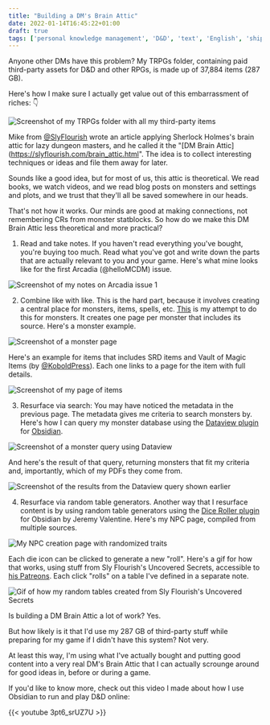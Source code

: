 ```yaml
---
title: "Building a DM's Brain Attic"
date: 2022-01-14T16:45:22+01:00
draft: true
tags: ['personal knowledge management', 'D&D', 'text', 'English', 'ship30for30', 'obsidian']
---
```


Anyone other DMs have this problem? My TRPGs folder, containing paid third-party assets for D&D and other RPGs, is made up of 37,884 items (287 GB).

Here's how I make sure I actually get value out of this embarrassment of riches: 👇

![Screenshot of my TRPGs folder with all my third-party items](/assets/trpgs.png)

Mike from [@SlyFlourish](https://twitter.com/SlyFlourish) wrote an article applying Sherlock Holmes's brain attic for lazy dungeon masters, and he called it the "[DM Brain Attic](https://slyflourish.com/brain_attic.html". The idea is to collect interesting techniques or ideas and file them away for later.


Sounds like a good idea, but for most of us, this attic is theoretical. We read books, we watch videos, and we read blog posts on monsters and settings and plots, and we trust that they'll all be saved somewhere in our heads.


That's not how it works. Our minds are good at making connections, not remembering CRs from monster statblocks. So how do we make this DM Brain Attic less theoretical and more practical?


1. Read and take notes. If you haven't read everything you've bought, you're buying too much. Read what you've got and write down the parts that are actually relevant to you and your game. Here's what mine looks like for the first Arcadia (@helloMCDM) issue.

![Screenshot of my notes on Arcadia issue 1](/assets/arcadia.png)

2. Combine like with like. This is the hard part, because it involves creating a central place for monsters, items, spells, etc. [This](https://github.com/nicolevanderhoeven/xios-guide-to-monsters) is my attempt to do this for monsters. It creates one page per monster that includes its source. Here's a monster example.

![Screenshot of a monster page](/assets/zombie.png)

Here's an example for items that includes SRD items and Vault of Magic Items (by [@KoboldPress](https://twitter.com/KoboldPress)). Each one links to a page for the item with full details.

![Screenshot of my page of items](/assets/vault-of-magic.png)

3. Resurface via search: You may have noticed the metadata in the previous page. The metadata gives me criteria to search monsters by. Here's how I can query my monster database using the [Dataview plugin](https://github.com/blacksmithgu/obsidian-dataview) for [Obsidian](https://obsidian.md).

![Screenshot of a monster query using Dataview](/assets/dataview-query.png)

And here's the result of that query, returning monsters that fit my criteria and, importantly, which of my PDFs they come from.

![Screenshot of the results from the Dataview query shown earlier](/assets/dataview-result.png)

4. Resurface via random table generators. Another way that I resurface content is by using random table generators using the [Dice Roller plugin](https://github.com/valentine195/obsidian-dice-roller) for Obsidian by Jeremy Valentine. Here's my NPC page, compiled from multiple sources.

![My NPC creation page with randomized traits](/assets/npc-rolls.png)

Each die icon can be clicked to generate a new "roll". Here's a gif for how that works, using stuff from Sly Flourish's Uncovered Secrets, accessible to [his Patreons](https://www.patreon.com/slyflourish). Each click "rolls" on a table I've defined in a separate note.

![Gif of how my random tables created from Sly Flourish's Uncovered Secrets](/assets/uncoveredsecrets_02.gif)

Is building a DM Brain Attic a lot of work? Yes.

But how likely is it that I'd use my 287 GB of third-party stuff while preparing for my game if I didn't have this system? Not very.

At least this way, I'm using what I've actually bought and putting good content into a very real DM's Brain Attic that I can actually scrounge around for good ideas in, before or during a game.

If you'd like to know more, check out this video I made about how I use Obsidian to run and play D&D online:

{{< youtube 3pt6_srUZ7U >}}